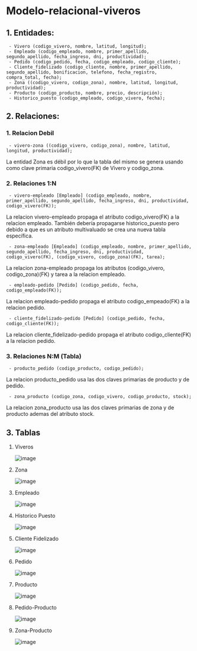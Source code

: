 # Modelo-relacional-viveros

## 1. Entidades:

     - Vivero (codigo_vivero, nombre, latitud, longitud);
     - Empleado (codigo_empleado, nombre, primer_apellido, segundo_apellido, fecha_ingreso, dni, productividad);
     - Pedido (codigo_pedido, fecha, codigo_empleado, codigo_cliente);
     - Cliente_fidelizado (codigo_cliente, nombre, primer_apellido, segundo_apellido, bonificacion, telefono, fecha_registro, compra_total, fecha);
     - Zona ((codigo_vivero, codigo_zona), nombre, latitud, longitud, productividad);
     - Producto (codigo_producto, nombre, precio, descripción);
     - Historico_puesto (codigo_empleado, codigo_vivero, fecha);

## 2. Relaciones: 

### 1. Relacion Debil
     - vivero-zona ((codigo_vivero, codigo_zona), nombre, latitud, longitud, productividad);
La entidad Zona es débil por lo que la tabla del mismo se genera usando como clave primaria codigo_vivero(FK) de Vivero y codigo_zona.

### 2. Relaciones 1:N

     - vivero-empleado [Empleado] (codigo_empleado, nombre, primer_apellido, segundo_apellido, fecha_ingreso, dni, productividad, codigo_vivero(FK));
La relacion vivero-empleado propaga el atributo codigo_vivero(FK) a la relacion empleado. También debería propagarse historico_puesto pero debido a que es un atributo multivaluado se crea una nueva tabla específica.

     - zona-empleado [Empleado] (codigo_empleado, nombre, primer_apellido, segundo_apellido, fecha_ingreso, dni, productividad, codigo_vivero(FK), (codigo_vivero, codigo_zona)(FK), tarea);
La relacion zona-empleado propaga los atributos (codigo_vivero, codigo_zona)(FK) y tarea a la relacion empleado.

     - empleado-pedido [Pedido] (codigo_pedido, fecha, codigo_empleado(FK));
La relacion empleado-pedido propaga el atributo codigo_empeado(FK) a la relacion pedido.

     - cliente_fidelizado-pedido [Pedido] (codigo_pedido, fecha, codigo_cliente(FK));
La relacion cliente_fidelizado-pedido propaga el atributo codigo_cliente(FK) a la relacion pedido.

### 3. Relaciones N:M (Tabla)
     - producto_pedido (codigo_producto, codigo_pedido);
La relacion producto_pedido usa las dos claves primarias de producto y de pedido.

     - zona_producto (codigo_zona, codigo_vivero, codigo_producto, stock);
La relacion zona_producto usa las dos claves primarias de zona y de producto ademas del atributo stock.

## 3. Tablas
1. Viveros
   
     ![image](https://github.com/user-attachments/assets/43a20670-0cff-4ba1-9ba8-2fc576e79c54)
   
3. Zona
   
     ![image](https://github.com/user-attachments/assets/01c000d4-ee17-4184-92df-e29725461696)
   
5. Empleado
   
     ![image](https://github.com/user-attachments/assets/3feb0a1b-0c08-4250-aeff-2e1bee706912)
   
7. Historico Puesto
   
     ![image](https://github.com/user-attachments/assets/154eed2f-4a84-4ffc-a490-fedbebbfa9bc)
   
9. Cliente Fidelizado
    
     ![image](https://github.com/user-attachments/assets/eed7305f-e28a-457f-af93-d2345b2dbb70)
   
11. Pedido
    
     ![image](https://github.com/user-attachments/assets/7f7d3737-038a-4adc-ac74-2b0c0530c803)
    
13. Producto
    
     ![image](https://github.com/user-attachments/assets/0191c1c8-5310-43da-abf9-85bb3ba52bf6)
    
15. Pedido-Producto
    
     ![image](https://github.com/user-attachments/assets/cfda4ff7-73e5-4ab5-9347-cf80551d187a)
    
17. Zona-Producto
    
     ![image](https://github.com/user-attachments/assets/4b070ddc-3d73-4b60-9e71-47edaa65a96e)
    



